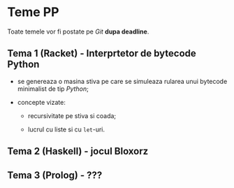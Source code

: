 # Teme PP

Toate temele vor fi postate pe *Git* **dupa deadline**.

## Tema 1 (Racket) - Interprtetor de bytecode Python

- se genereaza o masina stiva pe care se simuleaza rularea unui bytecode minimalist de tip *Python*;

- concepte vizate:

    - recursivitate pe stiva si coada;

    - lucrul cu liste si cu `let`-uri.

## Tema 2 (Haskell) - jocul Bloxorz

## Tema 3 (Prolog) - ???
